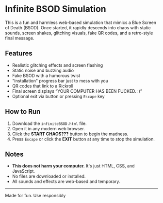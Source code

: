 # Infinite BSOD Simulation

This is a fun and harmless web-based simulation that mimics a Blue Screen of Death (BSOD). Once started, it rapidly descends into chaos with static sounds, screen shakes, glitching visuals, fake QR codes, and a retro-style final message.

## Features

- Realistic glitching effects and screen flashing
- Static noise and buzzing audio
- Fake BSOD with a humorous twist
- "Installation" progress bar just to mess with you
- QR codes that link to a Rickroll
- Final screen displays “YOUR COMPUTER HAS BEEN FUCKED. :)”
- Optional exit via button or pressing `Escape` key

## How to Run

1. Download the `infiniteBSOD.html` file.
2. Open it in any modern web browser.
3. Click the **START CHAOS???** button to begin the madness.
4. Press `Escape` or click the **EXIT** button at any time to stop the simulation.

## Notes

- **This does not harm your computer.** It's just HTML, CSS, and JavaScript.
- No files are downloaded or installed.
- All sounds and effects are web-based and temporary.

---

Made for fun. Use responsibly